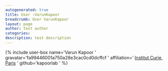 ```yaml
---
autogenerated: true
title: User ›VarunKapoor
breadcrumb: User VarunKapoor
layout: page
author: test author
categories: 
description: test description
---
```


{% include user-box name='Varun Kapoor ' gravatar='fa99446001a750a28e3cac0cd0dcffcf ' affiliation=' [Institut Curie, Paris](https://science.curie.fr/members/varun-kapoor/) ' github='kapoorlab ' %}
